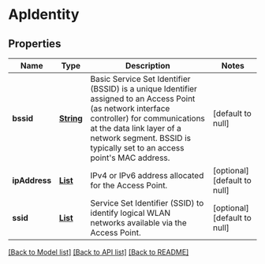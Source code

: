 # ApIdentity
## Properties

Name | Type | Description | Notes
------------ | ------------- | ------------- | -------------
**bssid** | [**String**](string.md) | Basic Service Set Identifier (BSSID) is a unique Identifier assigned to an Access Point (as network interface controller) for communications at the data link layer of a network segment. BSSID is typically set to an access point&#39;s MAC address. | [default to null]
**ipAddress** | [**List**](string.md) | IPv4 or IPv6 address allocated for the Access Point. | [optional] [default to null]
**ssid** | [**List**](string.md) | Service Set Identifier (SSID) to identify logical WLAN networks available via the Access Point. | [optional] [default to null]

[[Back to Model list]](../README.md#documentation-for-models) [[Back to API list]](../README.md#documentation-for-api-endpoints) [[Back to README]](../README.md)

